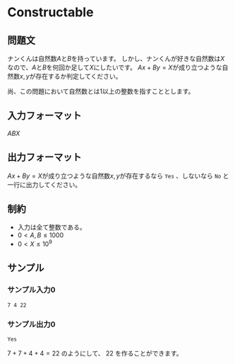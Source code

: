 # Constructable

## 問題文
ナンくんは自然数$A$と$B$を持っています。
しかし、ナンくんが好きな自然数は$X$なので、$A$と$B$を何回か足して$X$にしたいです。
$Ax+By=X$が成り立つような自然数$x,y$が存在するか判定してください。

尚、この問題において自然数とは1以上の整数を指すこととします。


## 入力フォーマット
$A B X$

## 出力フォーマット
$Ax+By=X$が成り立つような自然数$x,y$が存在するなら `Yes` 、しないなら `No` と一行に出力してください。

## 制約
 * 入力は全て整数である。
 * $0 < A, B \le 1000$
 * $0 < X \le 10^9$

## サンプル
### サンプル入力0
```
7 4 22
```
### サンプル出力0
```
Yes
```

$7+7+4+4=22$ のようにして、 $22$ を作ることができます。
